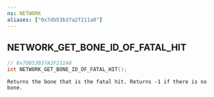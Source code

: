 ```yaml
---
ns: NETWORK
aliases: ["0x7db53b37a2f211a0"]
---
```

## NETWORK_GET_BONE_ID_OF_FATAL_HIT

```c
// 0x7DB53B37A2F211A0
int NETWORK_GET_BONE_ID_OF_FATAL_HIT();
```

```
Returns the bone that is the fatal hit. Returns -1 if there is no bone.
```
